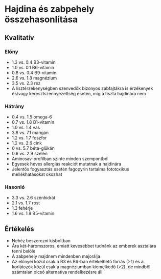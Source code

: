 # Hajdina és zabpehely összehasonlítása

## Kvalitatív

### Előny

* 1.3 vs. 0.4 B3-vitamin
* 1.0 vs. 0.1 B6-vitamin
* 0.8 vs. 0.4 B9-vitamin
* 2.6 vs. 1.8 magnézium
* 3.5 vs. 2.3 réz
* A lisztérzékenységben szenvedők bizonyos zabfajtákra is érzékenyek és/vagy keresztszennyezettség esetén, míg a tiszta hajdinára nem

### Hátrány

* 0.4 vs. 1.5 omega-6
* 0.7 vs. 1.8 B1-vitamin
* 1.0 vs. 1.4 vas
* 3.8 vs. 7.1 mangán
* 1.2 vs. 1.7 foszfor
* 1.2 vs. 2.6 cink
* 0 vs. 5.7 béta-glükán
* 0.9 vs. 2.9 szelén
* Aminosav-profilban szinte minden szempontból
* Egyesek heves allergiás reakciót mutatnak a hajdinára
* Jelentős fogyasztás esetén fagopyrin tartalma fototoxikus mellékhatásokat okozhat

### Hasonló

* 3.3 vs. 2.6 szénhidrát
* 2.1 vs. 1.7 rost
* 1.3 fehérje
* 1.6 vs. 1.8 B5-vitamin

## Értékelés

* Nehéz beszerezni kisboltban
* Ára két-háromszoros, emiatt kevesebbet tudnánk az emberek asztalára tenni belőle
* A zabpehely majdnem mindenben majorálja
* Az előnyei közül csak a B3 és B6-ban értékelhető forrás (>1) és a korlátozók közül csak a magnéziumban kiemelkedő (>2), de mindből számtalan olcsó alternatíva rendelkezésre áll
